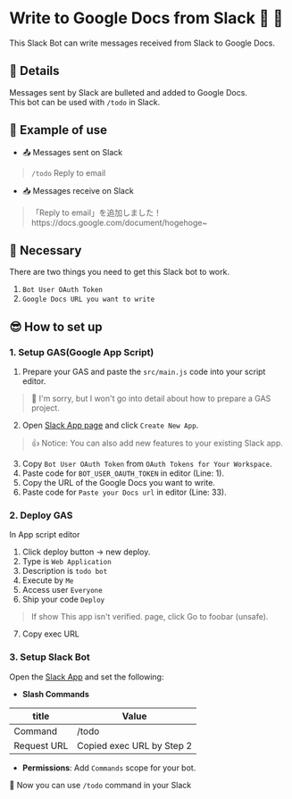 # Write to Google Docs from Slack &#x1f916; &#x1f4c4;
This Slack Bot can write messages received from Slack to Google Docs.

## &#x1f440; Details
Messages sent by Slack are bulleted and added to Google Docs.<br>
This bot can be used with `/todo` in Slack.

## &#x1f914; Example of use
- &#x1f4e4; Messages sent on Slack
> `/todo` Reply to email
- &#x1f4e5; Messages receive on Slack
> 「Reply to email」を追加しました！<br>
> https&#58;/<span>/docs.google.com</span>/document/hogehoge~

## &#x1f331; Necessary
There are two things you need to get this Slack bot to work.
1. `Bot User OAuth Token`
2. `Google Docs URL you want to write`

## &#x1f60e; How to set up
### 1. Setup GAS(Google App Script)
1. Prepare your GAS and paste the `src/main.js` code into your script editor.
> &#x1f647; I'm sorry, but I won't go into detail about how to prepare a GAS project.
2. Open [Slack App page](https://api.slack.com/apps/) and click `Create New App`.
> &#x1f44d; Notice: You can also add new features to your existing Slack app.
3. Copy `Bot User OAuth Token` from `OAuth Tokens for Your Workspace`.
4. Paste code for `BOT_USER_OAUTH_TOKEN` in editor (Line: 1).
5. Copy the URL of the Google Docs you want to write.
6. Paste code for `Paste your Docs url` in editor (Line: 33).

### 2. Deploy GAS
In App script editor
1. Click deploy button -> new deploy.
2. Type is `Web Application`
3. Description is `todo bot`
4. Execute by `Me`
5. Access user `Everyone`
6. Ship your code `Deploy`
> If show This app isn't verified. page, click Go to foobar (unsafe).
7. Copy exec URL

### 3. Setup Slack Bot
Open the [Slack App](https://api.slack.com/apps/) and set the following:
- **Slash Commands**

| title | Value |
|-----------|------------|
| Command | /todo |
| Request URL | Copied exec URL by Step 2 |

- **Permissions**: Add `Commands` scope for your bot.

&#x1f389; Now you can use `/todo` command in your Slack
